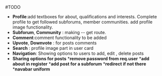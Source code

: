#TODO
* __Profile__:add textboxes for about, qualifications and interests. Complete profile to get followed subforums, member communities.
add profile image functionality.
* __Subforum__, __Community__ : making -- get route.
* __Comment__:comment functionality to be added
* __Upvote__, __Downvote__ : for posts comments
* __Search__ : profile image part in user card
* __Navigation__: Showing options to users to add, edit , delete posts
* __Sharing options for posts__
*__remove password from req.user__
*__add about in register__
*__add post for a subforum__
*__redirect if not there__
*__navabar uniform__
